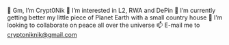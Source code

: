 👋 Gm, I’m Crypt0Nik
👀 I’m interested in L2, RWA and DePin
🌱 I’m currently getting better my little piece of Planet Earth with a small country house 
💞️ I’m looking to collaborate on peace all over the universe
📫 E-mail me to cryptoniknik@gmail.com
